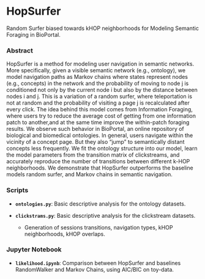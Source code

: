 # HopSurfer
Random Surfer biased towards kHOP neighborhoods for Modeling Semantic Foraging in BioPortal.

### Abstract ###
HopSurfer is  a  method  for  modeling user navigation in semantic networks. 
More specifically, given a visible semantic network (e.g., ontology), 
we model navigation paths as Markov chains where states represent nodes 
(e.g., concepts) in the network and the probability of moving to node j is 
conditioned not only by the current node i but also by the distance between 
nodes i and j. This is a variation of a random surfer, where teleportation is not 
at random and the probability of visiting a page j is recalculated after every click. 
The idea behind this model comes from Information Foraging, where users try to reduce
the average cost of getting from one information patch to another,and at the same 
time improve the within-patch foraging results. We observe such behavior in 
BioPortal, an online repository of biological and biomedical ontologies. 
In general, users navigate within the vicinity of a concept page. But they also 
“jump” to semantically distant concepts less frequently. We fit the ontology 
structure into our model, learn the model parameters from the transition matrix 
of clickstreams, and  accurately reproduce the number of transitions between 
different k-HOP neighborhoods. We demonstrate that HopSurfer outperforms the 
baseline models random surfer, and Markov chains in semantic navigation.

### Scripts ###
- **`ontologies.py`**: 
Basic descriptive analysis for the ontology datasets. 

- **`clickstrams.py`**:
Basic descriptive analysis for the clickstream datasets.
    - Generation of sessions transitions, navigation types, kHOP neighborhoods, kHOP overlaps.



### Jupyter Notebook ###
- **`likelihood.ipynb`**:
Comparison between HopSurfer and baselines RandomWalker and Markov Chains, using AIC/BIC on toy-data.

